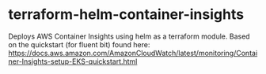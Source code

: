 # terraform-helm-container-insights
Deploys AWS Container Insights using helm as a terraform module. Based on the quickstart (for fluent bit) found here: https://docs.aws.amazon.com/AmazonCloudWatch/latest/monitoring/Container-Insights-setup-EKS-quickstart.html
